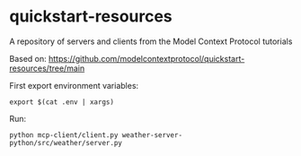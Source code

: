 # quickstart-resources
A repository of servers and clients from the Model Context Protocol tutorials

Based on: https://github.com/modelcontextprotocol/quickstart-resources/tree/main

First export environment variables:
```
export $(cat .env | xargs)
```

Run:
```
python mcp-client/client.py weather-server-python/src/weather/server.py
```